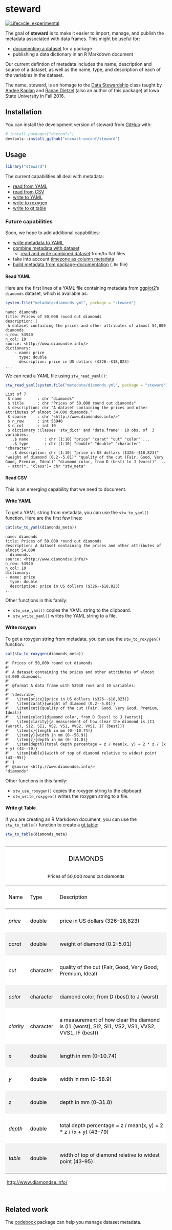 
<!-- README.md is generated from README.Rmd. Please edit that file -->

# steward

<!-- badges: start -->

[![Lifecycle:
experimental](https://img.shields.io/badge/lifecycle-experimental-orange.svg)](https://www.tidyverse.org/lifecycle/#experimental)
<!-- badges: end -->

The goal of **steward** is to make it easier to import, manage, and
publish the metadata associated with data frames. This might be useful
for:

  - [documenting a
    dataset](https://r-pkgs.org/data.html#documenting-data) for a
    package
  - publishing a data dictionary in an R Markdown document

Our current defintion of metadata includes the name, description and
source of a dataset, as well as the name, type, and description of each
of the variables in the dataset.

The name, steward, is an homage to the [Data
Stewardship](http://agron590-isu.github.io/) class taught by [Andee
Kaplan](https://github.com/andeek) and [Ranae
Dietzel](https://github.com/ranae) (also an author of this package) at
Iowa State University in Fall 2016.

## Installation

You can install the development version of steward from
[GitHub](https://github.com/uncoast-unconf/steward) with:

``` r
# install.packages("devtools")
devtools::install_github("uncoast-unconf/steward")
```

## Usage

``` r
library("steward")
```

The current capabilities all deal with metadata:

  - [read from YAML](#read-yaml)
  - [read from CSV](#read-csv)
  - [write to YAML](#write-yaml)
  - [write to roxygen](#write-roxygen)
  - [write to gt table](#write-gt-table)

### Future capabilities

Soon, we hope to add additional capabilities:

  - [write metadata to
    YAML](https://github.com/uncoast-unconf/steward/issues/42)
  - [combine metadata with
    dataset](https://github.com/uncoast-unconf/steward/issues/36)
      - [read and write combined
        dataset](https://github.com/uncoast-unconf/steward/issues/41)
        from/to flat files
  - take into account [timezone as column
    metadata](https://github.com/uncoast-unconf/steward/issues/39)
  - [build metadata from
    package-documentation](https://github.com/uncoast-unconf/steward/issues/43)
    (`.Rd` file)

#### Read YAML

Here are the first lines of a YAML file containing metadata from
[ggplot2](http://ggplot2.tidyverse.org)’s `diamonds` dataset, which is
available as:

``` r
system.file("metadata/diamonds.yml", package = "steward")
```

    name: diamonds
    title: Prices of 50,000 round cut diamonds
    description: |
     A dataset containing the prices and other attributes of almost 54,000 diamonds.
    n_row: 53940
    n_col: 10
    source: <http://www.diamondse.info/>
    dictionary:
        - name: price
          type: double
          description: price in US dollars ($326--$18,823)
    ...

We can read a YAML file using `stw_read_yaml()`:

``` r
stw_read_yaml(system.file("metadata/diamonds.yml", package = "steward"))
```

    List of 7
     $ name       : chr "diamonds"
     $ title      : chr "Prices of 50,000 round cut diamonds"
     $ description: chr "A dataset containing the prices and other attributes of almost 54,000 diamonds."
     $ source     : chr "<http://www.diamondse.info/>"
     $ n_row      : int 53940
     $ n_col      : int 10
     $ dictionary :Classes 'stw_dict' and 'data.frame': 10 obs. of  3 variables:
      ..$ name       : chr [1:10] "price" "carat" "cut" "color" ...
      ..$ type       : chr [1:10] "double" "double" "character" "character" ...
      ..$ description: chr [1:10] "price in US dollars ($326--$18,823)" "weight of diamond (0.2--5.01)" "quality of the cut (Fair, Good, Very Good, Premium, Ideal)" "diamond color, from D (best) to J (worst)" ...
     - attr(*, "class")= chr "stw_meta"

#### Read CSV

This is an emerging capability that we need to document.

#### Write YAML

To get a YAML string from metadata, you can use the `stw_to_yaml()`
function. Here are the first few lines:

``` r
cat(stw_to_yaml(diamonds_meta))
```

    name: diamonds
    title: Prices of 50,000 round cut diamonds
    description: A dataset containing the prices and other attributes of almost 54,000
      diamonds.
    source: <http://www.diamondse.info/>
    n_row: 53940
    n_col: 10
    dictionary:
    - name: price
      type: double
      description: price in US dollars ($326--$18,823)
    ...

Other functions in this family:

  - `stw_use_yaml()` copies the YAML string to the clipboard.
  - `stw_write_yaml()` writes the YAML string to a file.

#### Write roxygen

To get a roxygen string from metadata, you can use the
`stw_to_roxygen()` function:

``` r
cat(stw_to_roxygen(diamonds_meta))
```

    #' Prices of 50,000 round cut diamonds
    #' 
    #' A dataset containing the prices and other attributes of almost 54,000 diamonds.
    #' 
    #' @format A data frame with 53940 rows and 10 variables:
    #' 
    #' \describe{ 
    #'   \item{price}{price in US dollars ($326--$18,823)}
    #'   \item{carat}{weight of diamond (0.2--5.01)}
    #'   \item{cut}{quality of the cut (Fair, Good, Very Good, Premium, Ideal)}
    #'   \item{color}{diamond color, from D (best) to J (worst)}
    #'   \item{clarity}{a measurement of how clear the diamond is (I1 (worst), SI2, SI1, VS2, VS1, VVS2, VVS1, IF (best))}
    #'   \item{x}{length in mm (0--10.74)}
    #'   \item{y}{width in mm (0--58.9)}
    #'   \item{z}{depth in mm (0--31.8)}
    #'   \item{depth}{total depth percentage = z / mean(x, y) = 2 * z / (x + y) (43--79)}
    #'   \item{table}{width of top of diamond relative to widest point (43--95)}
    #' }
    #' @source <http://www.diamondse.info/>
    "diamonds"

Other functions in this family:

  - `stw_use_roxygen()` copies the roxygen string to the clipboard.
  - `stw_write_roxygen()` writes the roxygen string to a file.

#### Write gt Table

If you are creating an R Markdown document, you can use the
`stw_to_table()` function to create a [gt
table](https://gt.rstudio.com):

``` r
stw_to_table(diamonds_meta)
```

<!--html_preserve-->

<style>html {
  font-family: -apple-system, BlinkMacSystemFont, 'Segoe UI', Roboto, Oxygen, Ubuntu, Cantarell, 'Helvetica Neue', 'Fira Sans', 'Droid Sans', Arial, sans-serif;
}

#sjkfbydmeh .gt_table {
  display: table;
  border-collapse: collapse;
  margin-left: auto;
  margin-right: auto;
  color: #000000;
  font-size: 16px;
  background-color: #FFFFFF;
  /* table.background.color */
  width: auto;
  /* table.width */
  border-top-style: solid;
  /* table.border.top.style */
  border-top-width: 2px;
  /* table.border.top.width */
  border-top-color: #A8A8A8;
  /* table.border.top.color */
}

#sjkfbydmeh .gt_heading {
  background-color: #FFFFFF;
  /* heading.background.color */
  border-bottom-color: #FFFFFF;
}

#sjkfbydmeh .gt_title {
  color: #000000;
  font-size: 125%;
  /* heading.title.font.size */
  padding-top: 4px;
  /* heading.top.padding */
  padding-bottom: 1px;
  border-bottom-color: #FFFFFF;
  border-bottom-width: 0;
}

#sjkfbydmeh .gt_subtitle {
  color: #000000;
  font-size: 85%;
  /* heading.subtitle.font.size */
  padding-top: 1px;
  padding-bottom: 4px;
  /* heading.bottom.padding */
  border-top-color: #FFFFFF;
  border-top-width: 0;
}

#sjkfbydmeh .gt_bottom_border {
  border-bottom-style: solid;
  /* heading.border.bottom.style */
  border-bottom-width: 2px;
  /* heading.border.bottom.width */
  border-bottom-color: #A8A8A8;
  /* heading.border.bottom.color */
}

#sjkfbydmeh .gt_column_spanner {
  border-bottom-style: solid;
  border-bottom-width: 2px;
  border-bottom-color: #A8A8A8;
  padding-top: 4px;
  padding-bottom: 4px;
}

#sjkfbydmeh .gt_col_heading {
  color: #000000;
  background-color: #FFFFFF;
  /* column_labels.background.color */
  font-size: 16px;
  /* column_labels.font.size */
  font-weight: initial;
  /* column_labels.font.weight */
  vertical-align: middle;
  padding: 10px;
  margin: 10px;
}

#sjkfbydmeh .gt_sep_right {
  border-right: 5px solid #FFFFFF;
}

#sjkfbydmeh .gt_group_heading {
  padding: 8px;
  color: #000000;
  background-color: #FFFFFF;
  /* row_group.background.color */
  font-size: 16px;
  /* row_group.font.size */
  font-weight: initial;
  /* row_group.font.weight */
  border-top-style: solid;
  /* row_group.border.top.style */
  border-top-width: 2px;
  /* row_group.border.top.width */
  border-top-color: #A8A8A8;
  /* row_group.border.top.color */
  border-bottom-style: solid;
  /* row_group.border.bottom.style */
  border-bottom-width: 2px;
  /* row_group.border.bottom.width */
  border-bottom-color: #A8A8A8;
  /* row_group.border.bottom.color */
  vertical-align: middle;
}

#sjkfbydmeh .gt_empty_group_heading {
  padding: 0.5px;
  color: #000000;
  background-color: #FFFFFF;
  /* row_group.background.color */
  font-size: 16px;
  /* row_group.font.size */
  font-weight: initial;
  /* row_group.font.weight */
  border-top-style: solid;
  /* row_group.border.top.style */
  border-top-width: 2px;
  /* row_group.border.top.width */
  border-top-color: #A8A8A8;
  /* row_group.border.top.color */
  border-bottom-style: solid;
  /* row_group.border.bottom.style */
  border-bottom-width: 2px;
  /* row_group.border.bottom.width */
  border-bottom-color: #A8A8A8;
  /* row_group.border.bottom.color */
  vertical-align: middle;
}

#sjkfbydmeh .gt_striped {
  background-color: #f2f2f2;
}

#sjkfbydmeh .gt_from_md > :first-child {
  margin-top: 0;
}

#sjkfbydmeh .gt_from_md > :last-child {
  margin-bottom: 0;
}

#sjkfbydmeh .gt_row {
  padding: 10px;
  /* row.padding */
  margin: 10px;
  vertical-align: middle;
}

#sjkfbydmeh .gt_stub {
  border-right-style: solid;
  border-right-width: 2px;
  border-right-color: #A8A8A8;
  padding-left: 12px;
}

#sjkfbydmeh .gt_stub.gt_row {
  background-color: #FFFFFF;
}

#sjkfbydmeh .gt_summary_row {
  background-color: #FFFFFF;
  /* summary_row.background.color */
  padding: 6px;
  /* summary_row.padding */
  text-transform: inherit;
  /* summary_row.text_transform */
}

#sjkfbydmeh .gt_first_summary_row {
  border-top-style: solid;
  border-top-width: 2px;
  border-top-color: #A8A8A8;
}

#sjkfbydmeh .gt_table_body {
  border-top-style: solid;
  /* table_body.border.top.style */
  border-top-width: 2px;
  /* table_body.border.top.width */
  border-top-color: #A8A8A8;
  /* table_body.border.top.color */
  border-bottom-style: solid;
  /* table_body.border.bottom.style */
  border-bottom-width: 2px;
  /* table_body.border.bottom.width */
  border-bottom-color: #A8A8A8;
  /* table_body.border.bottom.color */
}

#sjkfbydmeh .gt_footnote {
  font-size: 90%;
  /* footnote.font.size */
  padding: 4px;
  /* footnote.padding */
}

#sjkfbydmeh .gt_sourcenote {
  font-size: 90%;
  /* sourcenote.font.size */
  padding: 4px;
  /* sourcenote.padding */
}

#sjkfbydmeh .gt_center {
  text-align: center;
}

#sjkfbydmeh .gt_left {
  text-align: left;
}

#sjkfbydmeh .gt_right {
  text-align: right;
  font-variant-numeric: tabular-nums;
}

#sjkfbydmeh .gt_font_normal {
  font-weight: normal;
}

#sjkfbydmeh .gt_font_bold {
  font-weight: bold;
}

#sjkfbydmeh .gt_font_italic {
  font-style: italic;
}

#sjkfbydmeh .gt_super {
  font-size: 65%;
}

#sjkfbydmeh .gt_footnote_glyph {
  font-style: italic;
  font-size: 65%;
}
</style>

<div id="sjkfbydmeh" style="overflow-x:auto;">

<!--gt table start-->

<table class="gt_table">

<thead>

<tr>

<th colspan="3" class="gt_heading gt_title gt_font_normal gt_center">

DIAMONDS

</th>

</tr>

<tr>

<th colspan="3" class="gt_heading gt_subtitle gt_font_normal gt_center gt_bottom_border">

Prices of 50,000 round cut diamonds

</th>

</tr>

</thead>

<tr>

<th class="gt_col_heading gt_left" rowspan="1" colspan="1">

Name

</th>

<th class="gt_col_heading gt_left" rowspan="1" colspan="1">

Type

</th>

<th class="gt_col_heading gt_left" rowspan="1" colspan="1">

Description

</th>

</tr>

<tbody class="gt_table_body">

<tr>

<td class="gt_row gt_left" style="font-style:italic;">

price

</td>

<td class="gt_row gt_left">

double

</td>

<td class="gt_row gt_left">

price in US dollars ($326–$18,823)

</td>

</tr>

<tr>

<td class="gt_row gt_left gt_striped" style="font-style:italic;">

carat

</td>

<td class="gt_row gt_left gt_striped">

double

</td>

<td class="gt_row gt_left gt_striped">

weight of diamond (0.2–5.01)

</td>

</tr>

<tr>

<td class="gt_row gt_left" style="font-style:italic;">

cut

</td>

<td class="gt_row gt_left">

character

</td>

<td class="gt_row gt_left">

quality of the cut (Fair, Good, Very Good, Premium, Ideal)

</td>

</tr>

<tr>

<td class="gt_row gt_left gt_striped" style="font-style:italic;">

color

</td>

<td class="gt_row gt_left gt_striped">

character

</td>

<td class="gt_row gt_left gt_striped">

diamond color, from D (best) to J (worst)

</td>

</tr>

<tr>

<td class="gt_row gt_left" style="font-style:italic;">

clarity

</td>

<td class="gt_row gt_left">

character

</td>

<td class="gt_row gt_left">

a measurement of how clear the diamond is (I1 (worst), SI2, SI1, VS2,
VS1, VVS2, VVS1, IF (best))

</td>

</tr>

<tr>

<td class="gt_row gt_left gt_striped" style="font-style:italic;">

x

</td>

<td class="gt_row gt_left gt_striped">

double

</td>

<td class="gt_row gt_left gt_striped">

length in mm (0–10.74)

</td>

</tr>

<tr>

<td class="gt_row gt_left" style="font-style:italic;">

y

</td>

<td class="gt_row gt_left">

double

</td>

<td class="gt_row gt_left">

width in mm (0–58.9)

</td>

</tr>

<tr>

<td class="gt_row gt_left gt_striped" style="font-style:italic;">

z

</td>

<td class="gt_row gt_left gt_striped">

double

</td>

<td class="gt_row gt_left gt_striped">

depth in mm (0–31.8)

</td>

</tr>

<tr>

<td class="gt_row gt_left" style="font-style:italic;">

depth

</td>

<td class="gt_row gt_left">

double

</td>

<td class="gt_row gt_left">

total depth percentage = z / mean(x, y) = 2 \* z / (x + y) (43–79)

</td>

</tr>

<tr>

<td class="gt_row gt_left gt_striped" style="font-style:italic;">

table

</td>

<td class="gt_row gt_left gt_striped">

double

</td>

<td class="gt_row gt_left gt_striped">

width of top of diamond relative to widest point (43–95)

</td>

</tr>

</tbody>

<tfoot>

<tr>

<td colspan="4" class="gt_sourcenote">

<http://www.diamondse.info/>

</td>

</tr>

</tfoot>

</table>

<!--gt table end-->

</div>

<!--/html_preserve-->

## Related work

The [codebook](https://rubenarslan.github.io/codebook/) package can help
you manage dataset metadata.
